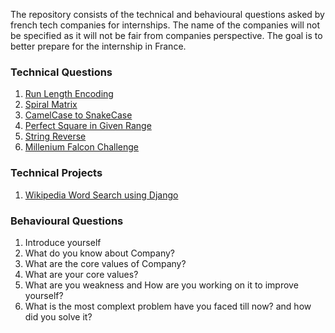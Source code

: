 The repository consists of the technical and behavioural questions asked by french tech companies for internships. The name of the companies will not be specified as it will not be fair from companies perspective. The goal is to better prepare for the internship in France.


### Technical Questions
1. [Run Length Encoding](https://leetcode.com/problems/string-compression/)
2. [Spiral Matrix](https://leetcode.com/problems/spiral-matrix/)
3. [CamelCase to SnakeCase](https://www.geeksforgeeks.org/python-program-to-convert-camel-case-string-to-snake-case/)
4. [Perfect Square in Given Range](https://www.geeksforgeeks.org/print-all-perfect-squares-from-the-given-range/)
5. [String Reverse](https://leetcode.com/problems/reverse-string/)
6. [Millenium Falcon Challenge](https://github.com/dataiku/millenium-falcon-challenge)

### Technical Projects
1. [Wikipedia Word Search using Django](https://github.com/khadkarajesh/wikipedia-word-search)


### Behavioural Questions
1. Introduce yourself
2. What do you know about Company?
3. What are the core values of Company?
4. What are your core values?
5. What are you weakness and How are you working on it to improve yourself?
6. What is the most complext problem have you faced till now? and how did you solve it? 
